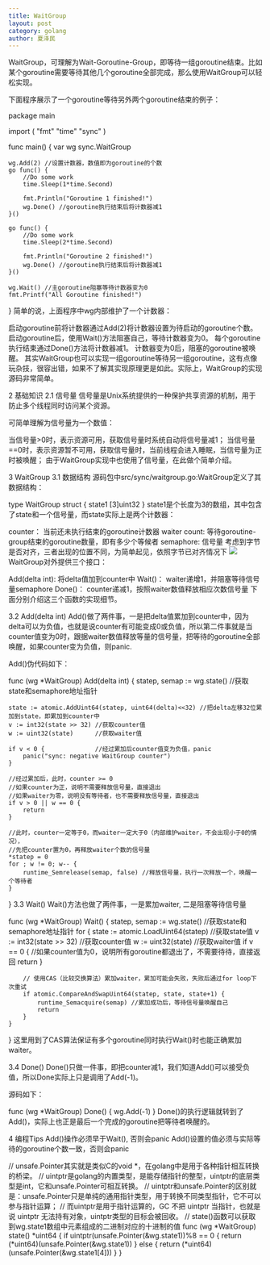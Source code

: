 ```yaml
---
title: WaitGroup
layout: post
category: golang
author: 夏泽民
---
```

WaitGroup，可理解为Wait-Goroutine-Group，即等待一组goroutine结束。比如某个goroutine需要等待其他几个goroutine全部完成，那么使用WaitGroup可以轻松实现。

下面程序展示了一个goroutine等待另外两个goroutine结束的例子：

package main

import (
    "fmt"
    "time"
    "sync"
)

func main() {
    var wg sync.WaitGroup

    wg.Add(2) //设置计数器，数值即为goroutine的个数
    go func() {
        //Do some work
        time.Sleep(1*time.Second)

        fmt.Println("Goroutine 1 finished!")
        wg.Done() //goroutine执行结束后将计数器减1
    }()

    go func() {
        //Do some work
        time.Sleep(2*time.Second)

        fmt.Println("Goroutine 2 finished!")
        wg.Done() //goroutine执行结束后将计数器减1
    }()

    wg.Wait() //主goroutine阻塞等待计数器变为0
    fmt.Printf("All Goroutine finished!")
}
简单的说，上面程序中wg内部维护了一个计数器：

启动goroutine前将计数器通过Add(2)将计数器设置为待启动的goroutine个数。
启动goroutine后，使用Wait()方法阻塞自己，等待计数器变为0。
每个goroutine执行结束通过Done()方法将计数器减1。
计数器变为0后，阻塞的goroutine被唤醒。
其实WaitGroup也可以实现一组goroutine等待另一组goroutine，这有点像玩杂技，很容出错，如果不了解其实现原理更是如此。实际上，WaitGroup的实现源码非常简单。

2 基础知识
2.1 信号量
信号量是Unix系统提供的一种保护共享资源的机制，用于防止多个线程同时访问某个资源。

可简单理解为信号量为一个数值：

当信号量>0时，表示资源可用，获取信号量时系统自动将信号量减1；
当信号量==0时，表示资源暂不可用，获取信号量时，当前线程会进入睡眠，当信号量为正时被唤醒；
由于WaitGroup实现中也使用了信号量，在此做个简单介绍。
<!-- more -->
3 WaitGroup
3.1 数据结构
源码包中src/sync/waitgroup.go:WaitGroup定义了其数据结构：

type WaitGroup struct {
	state1 [3]uint32
}
state1是个长度为3的数组，其中包含了state和一个信号量，而state实际上是两个计数器：

counter： 当前还未执行结束的goroutine计数器
waiter count: 等待goroutine-group结束的goroutine数量，即有多少个等候者
semaphore: 信号量
考虑到字节是否对齐，三者出现的位置不同，为简单起见，依照字节已对齐情况下
<img src="{{site.url}}{{site.baseurl}}/img/waitgroup.jpg"/>
WaitGroup对外提供三个接口：

Add(delta int): 将delta值加到counter中
Wait()： waiter递增1，并阻塞等待信号量semaphore
Done()： counter递减1，按照waiter数值释放相应次数信号量
下面分别介绍这三个函数的实现细节。

3.2 Add(delta int)
Add()做了两件事，一是把delta值累加到counter中，因为delta可以为负值，也就是说counter有可能变成0或负值，所以第二件事就是当counter值变为0时，跟据waiter数值释放等量的信号量，把等待的goroutine全部唤醒，如果counter变为负值，则panic.

Add()伪代码如下：

func (wg *WaitGroup) Add(delta int) {
    statep, semap := wg.state() //获取state和semaphore地址指针
    
    state := atomic.AddUint64(statep, uint64(delta)<<32) //把delta左移32位累加到state，即累加到counter中
    v := int32(state >> 32) //获取counter值
    w := uint32(state)      //获取waiter值
    
    if v < 0 {              //经过累加后counter值变为负值，panic
        panic("sync: negative WaitGroup counter")
    }

    //经过累加后，此时，counter >= 0
    //如果counter为正，说明不需要释放信号量，直接退出
    //如果waiter为零，说明没有等待者，也不需要释放信号量，直接退出
    if v > 0 || w == 0 {
        return
    }

    //此时，counter一定等于0，而waiter一定大于0（内部维护waiter，不会出现小于0的情况），
    //先把counter置为0，再释放waiter个数的信号量
    *statep = 0
    for ; w != 0; w-- {
        runtime_Semrelease(semap, false) //释放信号量，执行一次释放一个，唤醒一个等待者
    }
}
3.3 Wait()
Wait()方法也做了两件事，一是累加waiter, 二是阻塞等待信号量

func (wg *WaitGroup) Wait() {
    statep, semap := wg.state() //获取state和semaphore地址指针
    for {
        state := atomic.LoadUint64(statep) //获取state值
        v := int32(state >> 32)            //获取counter值
        w := uint32(state)                 //获取waiter值
        if v == 0 {                        //如果counter值为0，说明所有goroutine都退出了，不需要待待，直接返回
            return
        }
        
        // 使用CAS（比较交换算法）累加waiter，累加可能会失败，失败后通过for loop下次重试
        if atomic.CompareAndSwapUint64(statep, state, state+1) {
            runtime_Semacquire(semap) //累加成功后，等待信号量唤醒自己
            return
        }
    }
}
这里用到了CAS算法保证有多个goroutine同时执行Wait()时也能正确累加waiter。

3.4 Done()
Done()只做一件事，即把counter减1，我们知道Add()可以接受负值，所以Done实际上只是调用了Add(-1)。

源码如下：

func (wg *WaitGroup) Done() {
	wg.Add(-1)
}
Done()的执行逻辑就转到了Add()，实际上也正是最后一个完成的goroutine把等待者唤醒的。

4 编程Tips
Add()操作必须早于Wait(), 否则会panic
Add()设置的值必须与实际等待的goroutine个数一致，否则会panic

// unsafe.Pointer其实就是类似C的void *，在golang中是用于各种指针相互转换的桥梁。
// uintptr是golang的内置类型，是能存储指针的整型，uintptr的底层类型是int，它和unsafe.Pointer可相互转换。
// uintptr和unsafe.Pointer的区别就是：unsafe.Pointer只是单纯的通用指针类型，用于转换不同类型指针，它不可以参与指针运算；
// 而uintptr是用于指针运算的，GC 不把 uintptr 当指针，也就是说 uintptr 无法持有对象，uintptr类型的目标会被回收。
// state()函数可以获取到wg.state1数组中元素组成的二进制对应的十进制的值
func (wg *WaitGroup) state() *uint64 {
	if uintptr(unsafe.Pointer(&wg.state1))%8 == 0 {
		return (*uint64)(unsafe.Pointer(&wg.state1))
	} else {
		return (*uint64)(unsafe.Pointer(&wg.state1[4]))
	}
}
